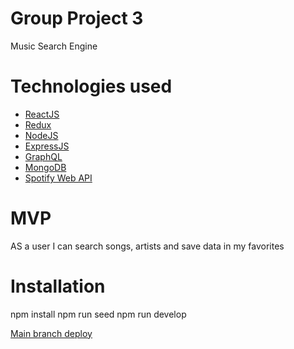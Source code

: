 # Group Project 3
Music Search Engine
# Technologies used
- [ReactJS](https://reactjs.org/docs/getting-started.html)
- [Redux](https://redux.js.org/introduction/getting-started)
- [NodeJS](https://nodejs.org/en/docs/)
- [ExpressJS](https://expressjs.com/en/starter/basic-routing.html)
- [GraphQL](https://graphql.org/learn/schema/)
- [MongoDB](https://www.mongodb.com/)
- [Spotify Web API](https://developer.spotify.com/documentation/web-api/reference/)

# MVP
AS a user I can search songs, artists and save data in my favorites

# Installation
npm install
npm run seed
npm run develop

[Main branch deploy](https://serene-wildwood-19036.herokuapp.com/)